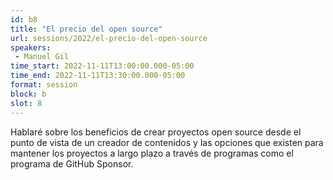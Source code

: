 ```yaml
---
id: b8
title: "El precio del open source"
url: sessions/2022/el-precio-del-open-source 
speakers:
 - Manuel Gil
time_start: 2022-11-11T13:00:00.000-05:00
time_end: 2022-11-11T13:30:00.000-05:00
format: session
block: b
slot: 8
---
```


Hablaré sobre los beneficios de crear proyectos open source desde el punto de vista de un creador de contenidos y las opciones que existen para mantener los proyectos a largo plazo a través de programas como el programa de GitHub Sponsor.